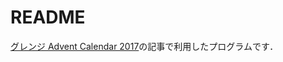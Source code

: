 # README

[グレンジ Advent Calendar 2017][advent2017]の記事で利用したプログラムです．

[//]:#(RefUrlStart)
[advent2017]: https://qiita.com/YasunoriISHIKAWA/private/7abab926c849afcb3a7f
[//]:#(RefUrlEnd)
